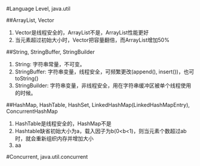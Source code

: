 #Language Level, java.util

##ArrayList, Vector

1. Vector是线程安全的，ArrayList不是，ArrayList性能更好
2. 当元素超过初始大小时，Vector把容量翻倍，而ArrayList增加50%

##String, StringBuffer, StringBuilder

1. String: 字符串常量，不可变。
2. StringBuffer: 字符串变量，线程安全，可频繁更改(append(), insert())，也可toString()
3. StringBuilder: 字符串变量，非线程安全，用在字符串缓冲区被单个线程使用的时候。

##HashMap, HashTable, HashSet, LinkedHashMap(LinkedHashMapEntry), ConcurrentHashMap

1. HashTable是线程安全的，HashMap不是
2. Hashtable缺省初始大小为a，载入因子为b(0<b<1)，则当元素个数超过ab时，就会重新组织内存并增加大小
3. aa


#Concurrent, java.util.concurrent